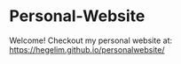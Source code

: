 # Personal-Website
Welcome! 
Checkout my personal website at: https://hegelim.github.io/personalwebsite/
